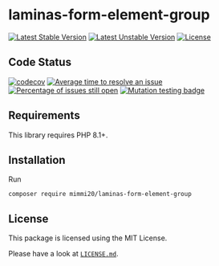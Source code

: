 # laminas-form-element-group

[![Latest Stable Version](https://poser.pugx.org/mimmi20/laminas-form-element-group/v/stable?format=flat-square)](https://packagist.org/packages/mimmi20/laminas-form-element-group)
[![Latest Unstable Version](https://poser.pugx.org/mimmi20/laminas-form-element-group/v/unstable?format=flat-square)](https://packagist.org/packages/mimmi20/laminas-form-element-group)
[![License](https://poser.pugx.org/mimmi20/laminas-form-element-group/license?format=flat-square)](https://packagist.org/packages/mimmi20/laminas-form-element-group)

## Code Status

[![codecov](https://codecov.io/gh/mimmi20/laminas-form-element-group/branch/master/graph/badge.svg)](https://codecov.io/gh/mimmi20/laminas-form-element-group)
[![Average time to resolve an issue](http://isitmaintained.com/badge/resolution/mimmi20/laminas-form-element-group.svg)](http://isitmaintained.com/project/mimmi20/laminas-form-element-group "Average time to resolve an issue")
[![Percentage of issues still open](http://isitmaintained.com/badge/open/mimmi20/laminas-form-element-group.svg)](http://isitmaintained.com/project/mimmi20/laminas-form-element-group "Percentage of issues still open")
[![Mutation testing badge](https://img.shields.io/endpoint?style=flat&url=https%3A%2F%2Fbadge-api.stryker-mutator.io%2Fgithub.com%2Fmimmi20%2Flaminas-form-element-group%2Fmaster)](https://dashboard.stryker-mutator.io/reports/github.com/mimmi20/laminas-form-element-group/master)


## Requirements

This library requires PHP 8.1+.

## Installation

Run

```shell
composer require mimmi20/laminas-form-element-group
```

## License

This package is licensed using the MIT License.

Please have a look at [`LICENSE.md`](LICENSE.md).
